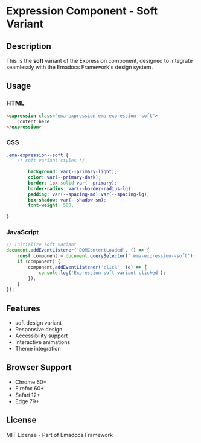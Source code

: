 # Expression Component - Soft Variant

## Description
This is the **soft** variant of the Expression component, designed to integrate seamlessly with the Emadocs Framework's design system.

## Usage

### HTML
```html
<expression class="ema-expression ema-expression--soft">
    Content here
</expression>
```

### CSS
```css
.ema-expression--soft {
    /* soft variant styles */
    
        background: var(--primary-light);
        color: var(--primary-dark);
        border: 1px solid var(--primary);
        border-radius: var(--border-radius-lg);
        padding: var(--spacing-md) var(--spacing-lg);
        box-shadow: var(--shadow-sm);
        font-weight: 500;
    
}
```

### JavaScript
```javascript
// Initialize soft variant
document.addEventListener('DOMContentLoaded', () => {
    const component = document.querySelector('.ema-expression--soft');
    if (component) {
        component.addEventListener('click', (e) => {
            console.log('Expression soft variant clicked');
        });
    }
});
```

## Features
- soft design variant
- Responsive design
- Accessibility support
- Interactive animations
- Theme integration

## Browser Support
- Chrome 60+
- Firefox 60+
- Safari 12+
- Edge 79+

## License
MIT License - Part of Emadocs Framework
